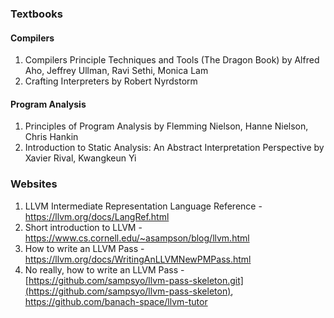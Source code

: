 ### Textbooks

#### Compilers
1. Compilers Principle Techniques and Tools (The Dragon Book) by Alfred Aho, Jeffrey Ullman, Ravi Sethi, Monica Lam
2. Crafting Interpreters by Robert Nyrdstorm

#### Program Analysis
1. Principles of Program Analysis by Flemming Nielson, Hanne Nielson, Chris Hankin
2. Introduction to Static Analysis: An Abstract Interpretation Perspective by Xavier Rival, Kwangkeun Yi

### Websites

1. LLVM Intermediate Representation Language Reference - https://llvm.org/docs/LangRef.html
2. Short introduction to LLVM - https://www.cs.cornell.edu/~asampson/blog/llvm.html
3. How to write an LLVM Pass - https://llvm.org/docs/WritingAnLLVMNewPMPass.html
4. No really, how to write an LLVM Pass - [https://github.com/sampsyo/llvm-pass-skeleton.git](https://github.com/sampsyo/llvm-pass-skeleton), https://github.com/banach-space/llvm-tutor
   
 
